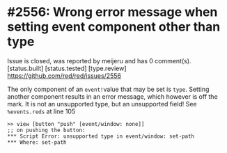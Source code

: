 
#2556: Wrong error message when setting event component other than type
================================================================================
Issue is closed, was reported by meijeru and has 0 comment(s).
[status.built] [status.tested] [type.review]
<https://github.com/red/red/issues/2556>

The only component of an `event!`value that may be set is `type`. Setting another component results in an error message, which however is off the mark. It is not an unsupported type, but an unsupported field!
See `%events.reds` at line 105
```
>> view [button "push" [event/window: none]]
;; on pushing the button:
*** Script Error: unsupported type in event/window: set-path
*** Where: set-path
```


